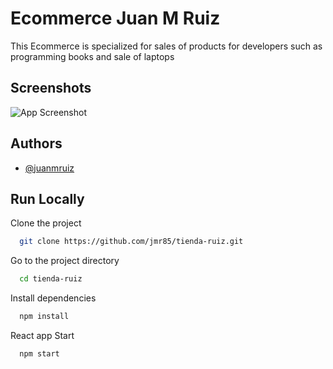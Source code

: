 
# Ecommerce Juan M Ruiz

This Ecommerce is specialized for sales of products for developers such as programming books and sale of laptops

## Screenshots

![App Screenshot](https://github.com/jmr85/tienda-ruiz/blob/master/doc/ecommerce.gif)


## Authors

- [@juanmruiz](https://www.github.com/jmr85)

  
## Run Locally

Clone the project

```bash
  git clone https://github.com/jmr85/tienda-ruiz.git
```

Go to the project directory

```bash
  cd tienda-ruiz
```

Install dependencies

```bash
  npm install
```

React app Start 

```bash
  npm start
```

  